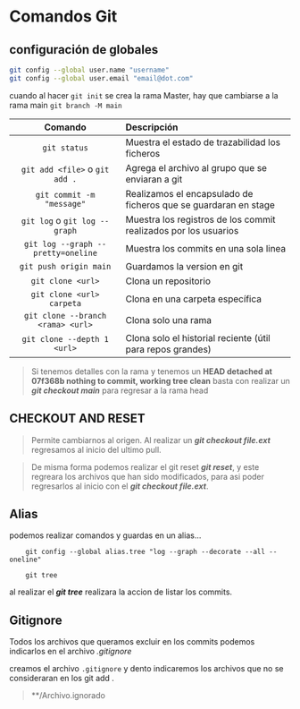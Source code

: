# Comandos Git

## configuración de globales

```bash
git config --global user.name "username"
git config --global user.email "email@dot.com"
```

cuando al hacer `git init` se crea la rama Master, hay que cambiarse a la rama main
`git branch -M main`

|              Comando               | Descripción                                                     |
| :--------------------------------: | :-------------------------------------------------------------- |
|            `git status`            | Muestra el estado de trazabilidad los ficheros                  |
|   `git add <file>` o `git add .`   | Agrega el archivo al grupo que se enviaran a git                |
|     `git commit -m "message"`      | Realizamos el encapsulado de ficheros que se guardaran en stage |
|   `git log` o `git log --graph`    | Muestra los registros de los commit realizados por los usuarios |
| `git log --graph --pretty=oneline` | Muestra los commits en una sola linea                           |
|       `git push origin main`       | Guardamos la version en git                                     |
|         `git clone <url>`          | Clona un repositorio                                            |
|     `git clone <url> carpeta`      | Clona en una carpeta específica                                 |
| `git clone --branch <rama> <url>`  | Clona solo una rama                                             |
|    `git clone --depth 1 <url>`     | Clona solo el historial reciente (útil para repos grandes)      |

> Si tenemos detalles con la rama y tenemos un
> **HEAD detached at 07f368b
> nothing to commit, working tree clean**
> basta con realizar un **_git checkout main_** para regresar a la rama head

## CHECKOUT AND RESET

> Permite cambiarnos al origen. Al realizar un **_git checkout file.ext_** regresamos al inicio del ultimo pull.

> De misma forma podemos realizar el git reset **_git reset_**, y este regreara los archivos que han sido modificados, para asi poder regresarlos al inicio con el **_git checkout file.ext_**.

## Alias

podemos realizar comandos y guardas en un alias...

```
    git config --global alias.tree "log --graph --decorate --all --oneline"

    git tree
```

al realizar el **_git tree_** realizara la accion de listar los commits.

## Gitignore

Todos los archivos que queramos excluir en los commits podemos indicarlos en el archivo _.gitignore_

creamos el archivo `.gitignore` y dento indicaremos los archivos que no se consideraran en los git add .

> \*\*/Archivo.ignorado
